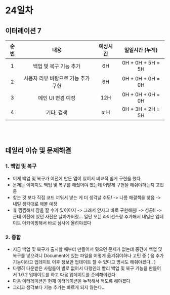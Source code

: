 # 24일차
## 이터레이션 7
|순번|내용|예상시간|일일시간 (누적)
|:---:|:-----:|:-------:|:-------:
|1|백업 및 복구 기능 추가| 6H | 0H + 0H + 5H = 5H
|2|사용자 리뷰 바탕으로 기능 추가 구현| 6H | 0H + 0H + 0H = 0H
|3|메인 UI 변경 예정| 12H | 0H + 0H + 0H = 0H
|4|기타, 검색| ⍺ H | 0H + 3H + 2H = 5H


</br></br>
## 데일리 이슈 및 문제해결
### 1. 백업 및 복구
  - 이게 백업 및 복구가 이전에 만든 앱이 있어서 비교적 쉽게 구현을 했다
  - 문제는 이미지도 백업 및 복구를 해줬어야 했는데 어떻게 구현을 해줘야하는지 고민 중
  - 찾는 것 보다 직접 코드 끼워서 넣는 게 더 생각날 수도! -> 나름 해결책을 찾음 -> 내일 생각대로 해볼 예정
  - 휴 찜찜해서 잠을 잘 수가 있어야지 -> 그래서 안자고 바로 구현해봄! -> 성공!! -> 근데 이전에 있던 사진은 날아가버렸... 일단 오픈 라이선스랑 추가해서 내일은 업데이트 아카이빙해서 바로 심사에 올려야겠다 
### 2. 종합
  - 지금 백업 및 복구가 출시할 때부터 만들어서 줬으면 문제가 없는데 중간에 백업 및 복구를 넣으려니 Document에 있는 파일을 어떻게 옮겨줘야하나 고민 중 ( 음 추가 기능이라고 업데이트 이후 정보만 업데이트 할 수 있다고 명시도 해줘야겠다.. )
  - 다행히 다운받은 사람들이 별로 없어서 다행인데 빨리 백업 및 복구 기능을 만들어서 1.0.2 업데이트를 하고 다음 업데이트를 준비해야겠다 
  - 다음 이터레이션은 현재 이터레이션을 누적해서 적도록 해야겠다
  - 그리고 생각보다 기능 추가는 빠르게 되지 않는다...
